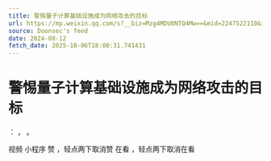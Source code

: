 ```yaml
---
title: 警惕量子计算基础设施成为网络攻击的目标
url: https://mp.weixin.qq.com/s?__biz=Mzg4MDU0NTQ4Mw==&mid=2247522110&idx=1&sn=a4789c3417a903f73be63b24c0e2765d
source: Doonsec's feed
date: 2024-08-12
fetch_date: 2025-10-06T18:00:31.741431
---
```


# 警惕量子计算基础设施成为网络攻击的目标

：
，
。

视频
小程序
赞
，轻点两下取消赞
在看
，轻点两下取消在看